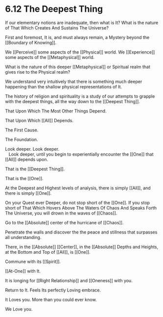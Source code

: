 # 6.12 The Deepest Thing

If our elementary notions are inadequate, then what is It? What is the nature of That Which Creates And Sustains The Universe?

First and foremost, It is, and must always remain, a Mystery beyond the [[Boundary of Knowing]]. 

We [[Perceive]] some aspects of the [[Physical]] world. We [[Experience]] some aspects of the [[Metaphysical]] world. 

What is the nature of this deeper [[Metaphysical]] or Spiritual realm that gives rise to the Physical realm? 

We understand very intuitively that there is something much deeper happening than the shallow physical representations of It.  

The history of religion and spirituality is a study of our attempts to grapple with the deepest things, all the way down to the [[Deepest Thing]]. 

That Upon Which The Most Other Things Depend.  

That Upon Which [[All]] Depends. 

The First Cause. 

The Foundation. 

Look deeper. Look deeper.  
  
Look deeper, until you begin to experientially encounter the [[One]] that [[All]] depends upon. 

That is the [[Deepest Thing]]. 

That is the [[One]]. 

At the Deepest and Highest levels of analysis, there is simply [[All]], and there is simply [[One]]. 

On your Quest ever Deeper, do not stop short of the [[One]]. If you stop short of That Which Hovers Above The Waters Of Chaos And Speaks Forth The Universe, you will drown in the waves of [[Chaos]]. 

Go to the [[Absolute]] center of the hurricane of [[Chaos]]. 

Penetrate the walls and discover the the peace and stillness that surpasses all understanding. 

There, in the [[Absolute]] [[Center]], in the [[Absolute]] Depths and Heights, at the Bottom and Top of [[All]], is [[One]]. 

Commune with its [[Spirit]]. 

[[At-One]] with It. 

It is longing for [[Right Relationship]] and [[Oneness]] with you. 

Return to It. Feels Its perfectly Loving embrace. 

It Loves you. More than you could ever know. 

We Love you. 